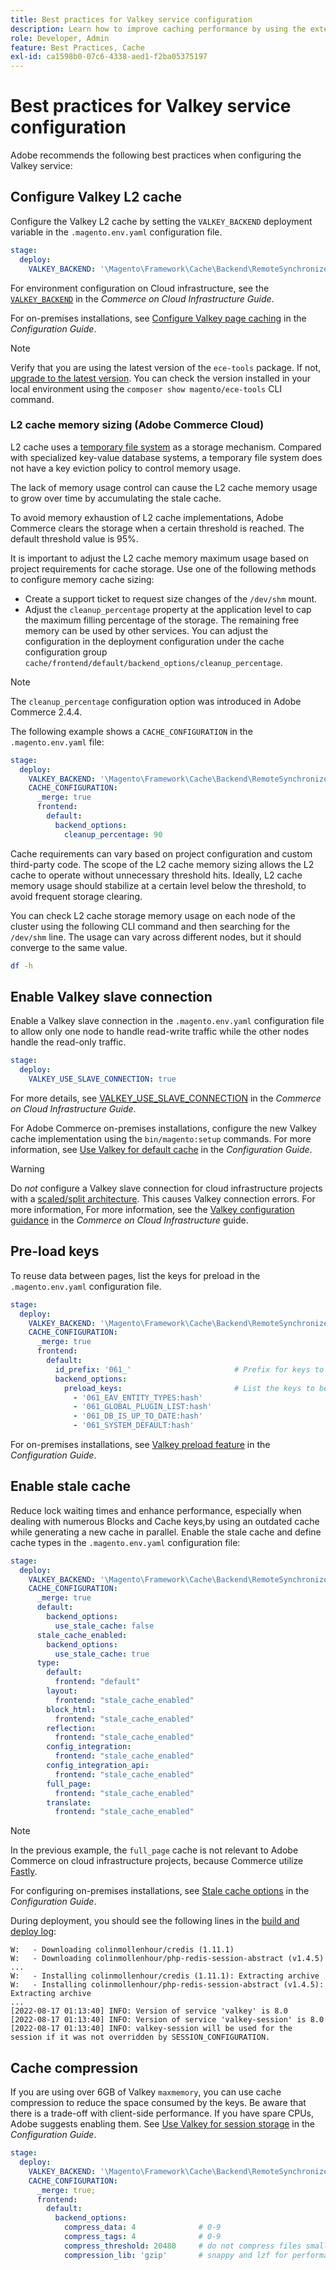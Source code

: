 ```yaml
---
title: Best practices for Valkey service configuration
description: Learn how to improve caching performance by using the extended Valkey cache implementation for Adobe Commerce.
role: Developer, Admin
feature: Best Practices, Cache
exl-id: ca1598b0-07c6-4338-aed1-f2ba05375197
---
```

# Best practices for Valkey service configuration

Adobe recommends the following best practices when configuring the Valkey service:

## Configure Valkey L2 cache

Configure the Valkey L2 cache by setting the `VALKEY_BACKEND` deployment variable in the `.magento.env.yaml` configuration file.

```yaml
stage:
  deploy:
    VALKEY_BACKEND: '\Magento\Framework\Cache\Backend\RemoteSynchronizedCache'
```

For environment configuration on Cloud infrastructure, see the [`VALKEY_BACKEND`](https://experienceleague.adobe.com/en/docs/commerce-on-cloud/user-guide/configure/env/stage/variables-deploy#valkey_backend) in the _Commerce on Cloud Infrastructure Guide_.

For on-premises installations, see [Configure Valkey page caching](../../../configuration/cache/valkey-pg-cache.md#configure-page-caching) in the _Configuration Guide_.

>[!NOTE]
>
>Verify that you are using the latest version of the `ece-tools` package. If not, [upgrade to the latest version](https://experienceleague.adobe.com/en/docs/commerce-on-cloud/user-guide/dev-tools/ece-tools/update-package). You can check the version installed in your local environment using the `composer show magento/ece-tools` CLI command.

### L2 cache memory sizing (Adobe Commerce Cloud)

L2 cache uses a [temporary file system](https://en.wikipedia.org/wiki/Tmpfs) as a storage mechanism. Compared with specialized key-value database systems, a temporary file system does not have a key eviction policy to control memory usage.

The lack of memory usage control can cause the L2 cache memory usage to grow over time by accumulating the stale cache.

To avoid memory exhaustion of L2 cache implementations, Adobe Commerce clears the storage when a certain threshold is reached. The default threshold value is 95%.

It is important to adjust the L2 cache memory maximum usage based on project requirements for cache storage. Use one of the following methods to configure memory cache sizing:

- Create a support ticket to request size changes of the `/dev/shm` mount.
- Adjust the `cleanup_percentage` property at the application level to cap the maximum filling percentage of the storage. The remaining free memory can be used by other services.
  You can adjust the configuration in the deployment configuration under the cache configuration group `cache/frontend/default/backend_options/cleanup_percentage`.

>[!NOTE]
>
>The `cleanup_percentage` configuration option was introduced in Adobe Commerce 2.4.4.

The following example shows a `CACHE_CONFIGURATION` in the `.magento.env.yaml` file:

```yaml
stage:
  deploy:
    VALKEY_BACKEND: '\Magento\Framework\Cache\Backend\RemoteSynchronizedCache'
    CACHE_CONFIGURATION:
      _merge: true
      frontend:
        default:
          backend_options:
            cleanup_percentage: 90
```

Cache requirements can vary based on project configuration and custom third-party code. The scope of the L2 cache memory sizing allows the L2 cache to operate without unnecessary threshold hits.
Ideally, L2 cache memory usage should stabilize at a certain level below the threshold, to avoid frequent storage clearing.

You can check L2 cache storage memory usage on each node of the cluster using the following CLI command and then searching for the `/dev/shm` line.
The usage can vary across different nodes, but it should converge to the same value.

```bash
df -h
```

## Enable Valkey slave connection

Enable a Valkey slave connection in the `.magento.env.yaml` configuration file to allow only one node to handle read-write traffic while the other nodes handle the read-only traffic.

```yaml
stage:
  deploy:
    VALKEY_USE_SLAVE_CONNECTION: true
```

For more details, see [VALKEY_USE_SLAVE_CONNECTION](https://experienceleague.adobe.com/en/docs/commerce-on-cloud/user-guide/configure/env/stage/variables-deploy.html#valkey_use_slave_connection) in the _Commerce on Cloud Infrastructure Guide_.

For Adobe Commerce on-premises installations, configure the new Valkey cache implementation using the `bin/magento:setup` commands. For more information, see [Use Valkey for default cache](../../../configuration/cache/valkey-pg-cache.md#configure-page-caching) in the _Configuration Guide_.

>[!WARNING]
>
>Do _not_ configure a Valkey slave connection for cloud infrastructure projects with a [scaled/split architecture](https://experienceleague.adobe.com/en/docs/commerce-on-cloud/user-guide/architecture/scaled-architecture). This causes Valkey connection errors. For more information, For more information, see the [Valkey configuration guidance](https://experienceleague.adobe.com/en/docs/commerce-on-cloud/user-guide/configure/env/stage/variables-deploy#valkey_use_slave_connection) in the _Commerce on Cloud Infrastructure_ guide.

## Pre-load keys

To reuse data between pages, list the keys for preload in the `.magento.env.yaml` configuration file.

```yaml
stage:
  deploy:
    VALKEY_BACKEND: '\Magento\Framework\Cache\Backend\RemoteSynchronizedCache'
    CACHE_CONFIGURATION:
      _merge: true
      frontend:
        default:
          id_prefix: '061_'                       # Prefix for keys to be preloaded
          backend_options:
            preload_keys:                         # List the keys to be preloaded
              - '061_EAV_ENTITY_TYPES:hash'
              - '061_GLOBAL_PLUGIN_LIST:hash'
              - '061_DB_IS_UP_TO_DATE:hash'
              - '061_SYSTEM_DEFAULT:hash'
```

For on-premises installations, see [Valkey preload feature](../../../configuration/cache/valkey-pg-cache.md#valkey-preload-feature) in the _Configuration Guide_.

## Enable stale cache

Reduce lock waiting times and enhance performance, especially when dealing with numerous Blocks and Cache keys,by using an outdated cache while generating a new cache in parallel. Enable the stale cache and define cache types in the `.magento.env.yaml` configuration file:

```yaml
stage:
  deploy:
    VALKEY_BACKEND: '\Magento\Framework\Cache\Backend\RemoteSynchronizedCache'
    CACHE_CONFIGURATION:
      _merge: true
      default:
        backend_options:
          use_stale_cache: false
      stale_cache_enabled:
        backend_options:
          use_stale_cache: true
      type:
        default:
          frontend: "default"
        layout:
          frontend: "stale_cache_enabled"
        block_html:
          frontend: "stale_cache_enabled"
        reflection:
          frontend: "stale_cache_enabled"
        config_integration:
          frontend: "stale_cache_enabled"
        config_integration_api:
          frontend: "stale_cache_enabled"
        full_page:
          frontend: "stale_cache_enabled"
        translate:
          frontend: "stale_cache_enabled"
```

>[!NOTE]
>
>In the previous example, the `full_page` cache is not relevant to Adobe Commerce on cloud infrastructure projects, because Commerce utilize [Fastly](https://experienceleague.adobe.com/en/docs/commerce-on-cloud/user-guide/cdn/fastly).

For configuring on-premises installations, see [Stale cache options](../../../configuration/cache/level-two-cache.md#stale-cache-options) in the _Configuration Guide_.

During deployment, you should see the following lines in the [build and deploy log](https://experienceleague.adobe.com/en/docs/commerce-on-cloud/user-guide/develop/test/log-locations.html#build-and-deploy-logs):

```
W:   - Downloading colinmollenhour/credis (1.11.1)
W:   - Downloading colinmollenhour/php-redis-session-abstract (v1.4.5)
...
W:   - Installing colinmollenhour/credis (1.11.1): Extracting archive
W:   - Installing colinmollenhour/php-redis-session-abstract (v1.4.5): Extracting archive
...
[2022-08-17 01:13:40] INFO: Version of service 'valkey' is 8.0
[2022-08-17 01:13:40] INFO: Version of service 'valkey-session' is 8.0
[2022-08-17 01:13:40] INFO: valkey-session will be used for the session if it was not overridden by SESSION_CONFIGURATION.
```

## Cache compression

If you are using over 6GB of Valkey `maxmemory`, you can use cache compression to reduce the space consumed by the keys. Be aware that there is a trade-off with client-side performance. If you have spare CPUs, Adobe suggests enabling them. See [Use Valkey for session storage](../../../configuration/cache/valkey-session.md) in the _Configuration Guide_.

```yaml
stage:
  deploy:
    VALKEY_BACKEND: '\Magento\Framework\Cache\Backend\RemoteSynchronizedCache'
    CACHE_CONFIGURATION:
      _merge: true;
      frontend:
        default:
          backend_options:
            compress_data: 4              # 0-9
            compress_tags: 4              # 0-9
            compress_threshold: 20480     # do not compress files smaller than this value
            compression_lib: 'gzip'       # snappy and lzf for performance, gzip for high compression (~70%)
```
